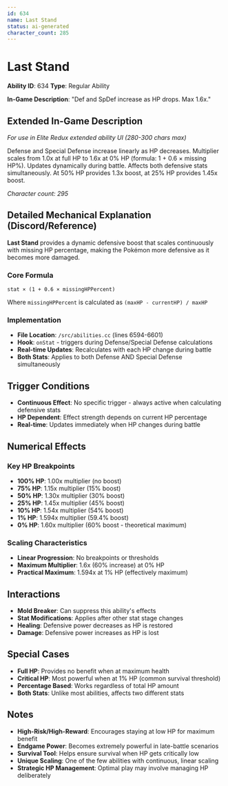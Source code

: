 ```yaml
---
id: 634
name: Last Stand
status: ai-generated
character_count: 285
---
```


# Last Stand

**Ability ID**: 634
**Type**: Regular Ability

**In-Game Description**: "Def and SpDef increase as HP drops. Max 1.6x."

## Extended In-Game Description
*For use in Elite Redux extended ability UI (280-300 chars max)*

Defense and Special Defense increase linearly as HP decreases. Multiplier scales from 1.0x at full HP to 1.6x at 0% HP (formula: 1 + 0.6 × missing HP%). Updates dynamically during battle. Affects both defensive stats simultaneously. At 50% HP provides 1.3x boost, at 25% HP provides 1.45x boost.

*Character count: 295*

## Detailed Mechanical Explanation (Discord/Reference)

**Last Stand** provides a dynamic defensive boost that scales continuously with missing HP percentage, making the Pokémon more defensive as it becomes more damaged.

### Core Formula
`stat × (1 + 0.6 × missingHPPercent)`

Where `missingHPPercent` is calculated as `(maxHP - currentHP) / maxHP`

### Implementation
- **File Location**: `/src/abilities.cc` (lines 6594-6601)
- **Hook**: `onStat` - triggers during Defense/Special Defense calculations
- **Real-time Updates**: Recalculates with each HP change during battle
- **Both Stats**: Applies to both Defense AND Special Defense simultaneously

## Trigger Conditions

- **Continuous Effect**: No specific trigger - always active when calculating defensive stats
- **HP Dependent**: Effect strength depends on current HP percentage
- **Real-time**: Updates immediately when HP changes during battle

## Numerical Effects

### Key HP Breakpoints
- **100% HP**: 1.00x multiplier (no boost)
- **75% HP**: 1.15x multiplier (15% boost)
- **50% HP**: 1.30x multiplier (30% boost) 
- **25% HP**: 1.45x multiplier (45% boost)
- **10% HP**: 1.54x multiplier (54% boost)
- **1% HP**: 1.594x multiplier (59.4% boost)
- **0% HP**: 1.60x multiplier (60% boost - theoretical maximum)

### Scaling Characteristics
- **Linear Progression**: No breakpoints or thresholds
- **Maximum Multiplier**: 1.6x (60% increase) at 0% HP
- **Practical Maximum**: 1.594x at 1% HP (effectively maximum)

## Interactions

- **Mold Breaker**: Can suppress this ability's effects
- **Stat Modifications**: Applies after other stat stage changes
- **Healing**: Defensive power decreases as HP is restored
- **Damage**: Defensive power increases as HP is lost

## Special Cases

- **Full HP**: Provides no benefit when at maximum health
- **Critical HP**: Most powerful when at 1% HP (common survival threshold)
- **Percentage Based**: Works regardless of total HP amount
- **Both Stats**: Unlike most abilities, affects two different stats

## Notes

- **High-Risk/High-Reward**: Encourages staying at low HP for maximum benefit
- **Endgame Power**: Becomes extremely powerful in late-battle scenarios
- **Survival Tool**: Helps ensure survival when HP gets critically low
- **Unique Scaling**: One of the few abilities with continuous, linear scaling
- **Strategic HP Management**: Optimal play may involve managing HP deliberately